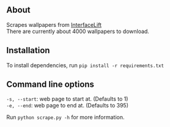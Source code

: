 ## About
Scrapes wallpapers from [InterfaceLift](https://interfacelift.com/wallpaper/downloads/date/any/)  
There are currently about 4000 wallpapers to download.  

## Installation  
To install dependencies, run ```pip install -r requirements.txt```   
  
## Command line options  
```-s, --start```: web page to start at. (Defaults to 1)  
```-e, --end```: web page to end at. (Defaults to 395)  
  
Run ```python scrape.py -h``` for more information.  
